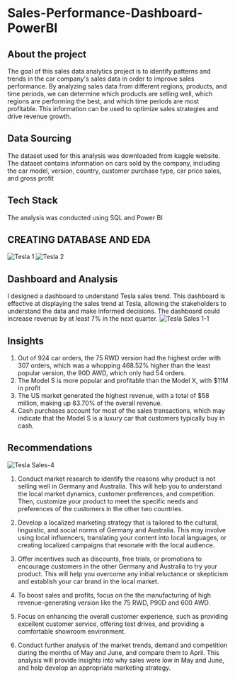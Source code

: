 # Sales-Performance-Dashboard-PowerBI

## About the project
The goal of this sales data analytics project is to identify patterns and trends in the car company's sales data in order to improve sales performance. By analyzing sales data from different regions, products, and time periods, we can determine which products are selling well, which regions are performing the best, and which time periods are most profitable. This information can be used to optimize sales strategies and drive revenue growth.

## Data Sourcing
The dataset used for this analysis was downloaded from kaggle website. The dataset contains information on cars sold by the company, including the car model, version, country, customer purchase type, car price sales, and gross profit 

## Tech Stack
The analysis was conducted using SQL and Power BI

## CREATING DATABASE AND EDA 
![Tesla 1](https://user-images.githubusercontent.com/115374063/232208405-ad167249-75e3-40a7-b442-e8f42dd754bb.png)
![Tesla 2](https://user-images.githubusercontent.com/115374063/232208412-d2c17739-a4d7-4b54-afc0-cb136b6ebccc.png)

## Dashboard and Analysis
I designed a dashboard to understand Tesla sales trend. This dashboard is effective at displaying the sales trend at Tesla, allowing the stakeholders to understand the data and make informed decisions. The dashboard could increase revenue by at least 7% in the next quarter.
![Tesla Sales 1-1](https://user-images.githubusercontent.com/115374063/232208450-a5468ea7-9537-44a1-b53c-209ab9c87940.png)

## Insights
1. Out of 924 car orders, the 75 RWD version had the highest order with 307 orders, which was a whopping 468.52% higher than the least popular version, the 90D AWD, which only had 54 orders.
2. The Model S is more popular and profitable than the Model X, with $11M in profit
3. The US market generated the highest revenue, with a total of $58 million, making up 83.70% of the overall revenue.
4. Cash purchases account for most of the sales transactions, which may indicate that the Model S is a luxury car that customers typically buy in cash.

## Recommendations
![Tesla Sales-4](https://user-images.githubusercontent.com/115374063/230226688-b884fa93-ce45-4535-841a-94db491d1e4c.png)

1) Conduct market research to identify the reasons why product is not selling well in Germany and Australia. This will help you to understand the local market dynamics, customer preferences, and competition. Then, customize your product to meet the specific needs and preferences of the customers in the other two countries.

2) Develop a localized marketing strategy that is tailored to the cultural, linguistic, and social norms of Germany and Australia. This may involve using local influencers, translating your content into local languages, or creating localized campaigns that resonate with the local audience.

3) Offer incentives such as discounts, free trials, or promotions to encourage customers in the other Germany and Australia to try your product. This will help you overcome any initial reluctance or skepticism and establish your car brand in the local market.

4) To boost sales and profits, focus on the the manufacturing of high revenue-generating version like the 75 RWD, P90D and 600 AWD.

5) Focus on enhancing the overall customer experience, such as providing excellent customer service, offering test drives, and providing a comfortable showroom environment.

6) Conduct further analysis of the market trends, demand and competition during the months of May and June, and compare them to April. This analysis will provide insights into why sales were low in May and June, and help develop an appropriate marketing strategy.  
